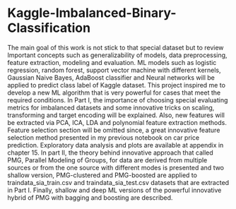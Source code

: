 # Kaggle-Imbalanced-Binary-Classification
The main goal of this work is not stick to that special dataset but to review Important concepts such as generalizability of models, data preprocessing, feature extraction, modeling and evaluation. ML models such as logistic regression, random forest, support vector machine with different kernels, Gaussian Naive Bayes, AdaBoost classifier and Neural networks will be applied to predict class label of Kaggle dataset. This project inspired me to develop a new ML algorithm that is very powerful for cases that meet the required conditions. 
In Part I, the importance of choosing special evaluating metrics for imbalanced datasets and some innovative tricks on scaling, transforming and target encoding will be explained. Also, new features will be extracted via PCA, ICA, LDA and polynomial feature extraction methods. Feature selection section will be omitted since, a great innovative feature selection method presented in my previous notebook on car price prediction. Exploratory data analysis and plots are available at appendix in chapter 15.
In part II, the theory behind innovative approach that called PMG, Parallel Modeling of Groups, for data are derived from multiple sources or from the one source with different modes is presented and two shallow version, PMG-clustered and PMG-boosted are applied to traindata_sia_train.csv and traindata_sia_test.csv datasets that are extracted in Part I. Finally, shallow and deep ML versions of the powerful innovative hybrid of PMG with bagging and boosting are described. 
